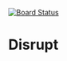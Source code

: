 [![Board Status](https://dev.azure.com/DisruptTheCurve/afcbce7e-cc74-47f4-999f-921fef5c3dab/80b79815-d463-4fe8-b7f6-e8c8c2ff4139/_apis/work/boardbadge/86665fe7-20ae-41d8-a093-b0d24899e7e5)](https://dev.azure.com/DisruptTheCurve/afcbce7e-cc74-47f4-999f-921fef5c3dab/_boards/board/t/80b79815-d463-4fe8-b7f6-e8c8c2ff4139/Microsoft.RequirementCategory)
# Disrupt